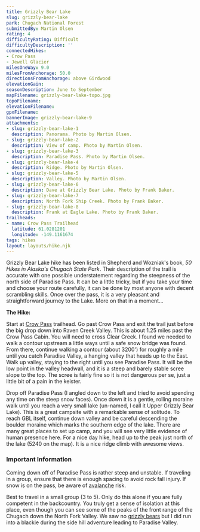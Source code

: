 ```yaml
---
title: Grizzly Bear Lake
slug: grizzly-bear-lake
park: Chugach National Forest
submittedBy: Martin Olsen
rating: 4
difficultyRating: Difficult
difficultyDescription: ''
connectedHikes:
- Crow Pass
- Jewell Glacier
milesOneWay: 9.0
milesFromAnchorage: 50.0
directionsFromAnchorage: above Girdwood
elevationGain: 
seasonDescription: June to September
mapFilename: grizzly-bear-lake-topo.jpg
topoFilename: 
elevationFilename: 
gpxFilename: 
bannerImage: grizzly-bear-lake-9
attachments:
- slug: grizzly-bear-lake-1
  description: Panorama. Photo by Martin Olsen.
- slug: grizzly-bear-lake-2
  description: View of camp. Photo by Martin Olsen.
- slug: grizzly-bear-lake-3
  description: Paradise Pass. Photo by Martin Olsen.
- slug: grizzly-bear-lake-4
  description: Ridge. Photo by Martin Olsen.
- slug: grizzly-bear-lake-5
  description: Valley. Photo by Martin Olsen.
- slug: grizzly-bear-lake-6
  description: Dave at Grizzly Bear Lake. Photo by Frank Baker.
- slug: grizzly-bear-lake-7
  description: North Fork Ship Creek. Photo by Frank Baker.
- slug: grizzly-bear-lake-8
  description: Frank at Eagle Lake. Photo by Frank Baker.
trailheads:
- name: Crow Pass Trailhead
  latitude: 61.0281201
  longitude: -149.1161674
tags: hikes
layout: layouts/hike.njk
---
```

Grizzly Bear Lake hike has been listed in Shepherd and Wozniak's book, *50 Hikes in Alaska's Chugach State Park*. Their description of the trail is accurate with one possible understatement regarding the steepness of the north side of Paradise Pass. It can be a little tricky, but if you take your time and choose your route carefully, it can be done by most anyone with decent scrambling skills. Once over the pass, it is a very pleasant and straightforward journey to the Lake. More on that in a moment...

**The Hike:**

Start at [Crow Pass](http://alaskahikesearch.com/hikes/crow-pass/ "Crow Pass") trailhead. Go past Crow Pass and exit the trail just before the big drop down into Raven Creek Valley. This is about 1.25 miles past the Crow Pass Cabin. You will need to cross Clear Creek. I found we needed to walk a contour upstream a little ways until a safe snow bridge was found. From there, continue walking a contour (about 3200') for roughly a mile until you catch Paradise Valley, a hanging valley that heads up to the East. Walk up valley, staying to the right until you see Paradise Pass. It will be the low point in the valley headwall, and it is a steep and barely stable scree slope to the top. The scree is fairly fine so it is not dangerous per se, just a little bit of a pain in the keister.

Drop off Paradise Pass (I angled down to the left and tried to avoid spending any time on the steep snow faces). Once down it is a gentle, rolling moraine walk until you reach a very small lake (un-named, I call it Upper Grizzly Bear Lake). This is a great campsite with a remarkable sense of solitude. To reach GBL itself, continue down valley and be careful descending the boulder moraine which marks the southern edge of the lake. There are many great places to set up camp, and you will see very little evidence of human presence here. For a nice day hike, head up to the peak just north of the lake (5240 on the map). It is a nice ridge climb with awesome views.

### Important Information

Coming down off of Paradise Pass is rather steep and unstable. If traveling in a group, ensure that there is enough spacing to avoid rock fall injury. If snow is on the pass, be aware of [avalanche](http://alaskahikesearch.com/education#avalanche) risk.

Best to travel in a small group (3 to 5). Only do this alone if you are fully competent in the backcountry. You truly get a sense of isolation at this place, even though you can see some of the peaks of the front range of the Chugach down the North Fork Valley. We saw no [grizzly bears](http://alaskahikesearch.com/education#bears) but I did run into a blackie during the side hill adventure leading to Paradise Valley.